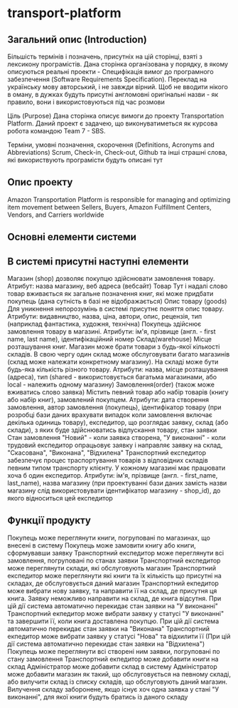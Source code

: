 transport-platform
==================

Загальний опис (Introduction)
-
Більшість термінів і позначень, присутніх на цій сторінці, взяті з лексикону програмістів. Дана сторінка організована у порядку, в якому описуються реальні проекти - Специфікація вимог до програмного забезпечення (Software Requirements Specification). Переклад на українську мову авторський, і не завжди вірний. Щоб не вводити нікого в оману, в дужках будуть присутні англомовні оригінальні назви - як правило, вони і використовуються під час розмови

Ціль (Purpose)
Дана сторінка описує вимоги до проекту Transportation Platform. Даний проект є задачею, що виконуватиметься як курсова робота командою Team 7 - SBS.

Терміни, умовні позначення, скорочення (Definitions, Acronyms and Abbreviations)
Scrum, Check-in, Check-out, Github та інші страшні слова, які використвують програмісти будуть описані тут


Опис проекту
-
Amazon Transportation Platform is responsible for managing and optimizing item movement between Sellers, Buyers, Amazon Fulfillment Centers, Vendors, and Carriers worldwide

Основні елементи системи
-
В системі присутні наступні елементи
-
Магазин (shop)
дозволяє покупцю здійснювати замовлення товару. Атрибут: назва магазину, веб адреса (вебсайт)
Товар
Тут і надалі слово товар вживається як загальне позначення книг, які може придбати покупець (дана сутність в базі не відображається)
Опис товару (goods)
Для уникнення непорозумінь в системі присутнє поняття опис товару. Атрибути: видавництво, назва, ціна, автори, опис, рецензія, тип (наприклад фантастика, художня, технічна)
Покупець
здійснює замовлення товару в магазині. Атрибути: ім'я, прізвище (англ. - first name, last name), ідентифікаційний номер
Склад(warehouse)
Місце розташування книг. Магазин може брати товари з будь-якої кількості складів. В свою чергу один склад може обслуговувати багато магазинів (склад може належати конкретному магазину). На складі може бути будь-яка кількість різного товару. Атрибути: назва, місце розташування (адреса), тип (shared - використовується багатьма магазинами, або local - належить одному магазину)
Замовлення(order)
(також може вживатись слово заявка)
Містить певний товар або набір товарів (книгу або набір книг), замовлений покупцем. Атрибути: дата створення замовлення, автор замовлення (покупець), ідентифікатор товару (при розробці бази даних врахувати випадок коли замовлення включає декілька одиниць товару), експедитор, що розглядає заявку, склад (або склади), з яких буде здійснюватись відпускання товару, стан заявки
Стан замовлення
"Новий" - коли заявка створена, "У виконанні" - коли трудовий експедитор опрацьовує заявку і направляє заявку на склад, "Скасована", "Виконана", "Відхилена"
Транспортний експедитор
забезпечує процес траспортування товарів з відповідних складів певним типом транспорту клієнту. У кожному магазині має працювати хоча б один експедитор. Атрибути: ім'я, прізвище (англ. - first_name, last_name), назва магазину (при проектуванні бази даних замість назви магазину слід використовувати ідентифікатор магазину - shop_id), до якого відноситься цей експедитор


Функції продукту
-
Покупець може переглянути книги, погруповані по магазинах, що внесені в систему
Покупець може замовити книгу або книги, сформувавши заявку
Транспортний експедитор може переглянути всі замовлення, погруповані по станах заявки
Транспортний експедитор може переглянути склади, які обслуговують магазин
Транспортний експедитор може переглянути які книги та їх кількість що присутні на складах, де обслуговується даний магазин
Транспортний екпедитор може вибрати нову заявку, та направити її на склад, де присутня ця книга. Заявку неможливо направити на склад, де книга відсутня. При цій дії система автоматично перекидає стан заявки на "У виконанні"
Транспортний екпедитор може вибрати заявку у статусі "У виконанні" та завершити її, коли книга доставлена покупцю. При цій дії система автоматично перекидає стан заявки на "Виконана"
Транспортний екпедитор може вибрати заявку у статусі "Нова" та відхилити її (При цій дії система автоматично перекидає стан заявки на "Відхилена")
Покупець може переглянути всі створені ним заявки, погруповані по стану замовлення
Транспортний екпедитор може добавити книги на склад
Адміністратор може добавити склад в систему
Адміністратор може добавити магазин як такий, що обслуговується на певному складі, або вилучити склад із списку складів, що обслуговують даний магазин. Вилучення складу заборонене, якщо існує хоч одна заявка у стані "У виконанні", для якої книги будуть братись із даного складу
